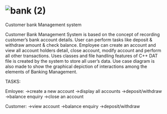 # ![bank (2)](https://user-images.githubusercontent.com/81451284/125411411-8560f900-e3db-11eb-9f4f-442b008de678.jpg)
Customer bank Management system

Customer Bank Management System is based on the concept of recording customer’s bank account details.
User can perform tasks like deposit & withdraw amount & check balance.
Employee can create an account and view all account holders detail, close account, modify account and perform all other transactions.
Uses classes and file handling features of C++
DAT file is created by the system to store all user’s data.
Use case diagram is also made to show the graphical depiction of interactions among the elements of Banking Management.


TASKS:

Emloyee:
->create a new account
->display all accounts
->deposit/withdraw
->balance enquiry
->close an account

Customer:
->view account
->balance enquiry
->deposit/withdraw
